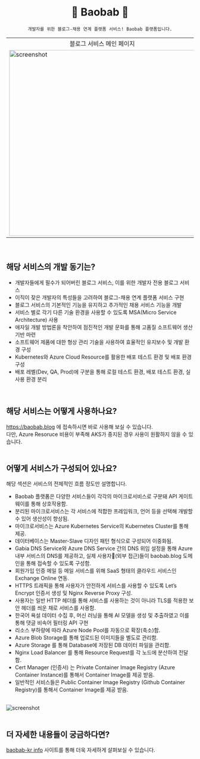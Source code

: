 <h1 align="center">
 🌴 Baobab 🌴
</h1>
</p>
<div align="center">

`개발자를 위한 블로그-채용 연계 플랫폼 서비스! Baobab 플랫폼입니다.`

</div>
<p>

<p align="center">
<table align="center">
  <tbody>
    <tr>
      <td>
        <div align="center">
        블로그 서비스 메인 페이지
        </div>
      </td>
      <td>
        <div align="center">
        채용 서비스 메인 페이지
        </div>
      </td>
    </tr>
    <tr>
      <td>
        <img src="https://user-images.githubusercontent.com/79235021/201961288-1e8150c8-2550-430c-a9c2-173dd320db36.png" alt="screenshot" width="500" />
      </td>
      <td>
        <img src="https://user-images.githubusercontent.com/79235021/201961156-f3dff9a0-b5d2-4093-8689-c9bcdb5bd42d.png" alt="screenshot" width="500" />
      </td>
    </tr>
  </tbody>
</table>
<br/>

## 해당 서비스의 개발 동기는?
- 개발자들에게 필수가 되어버린 블로그 서비스, 이를 위한 개발자 전용 블로그 서비스
- 이직이 잦은 개발자의 특성들을 고려하여 블로그-채용 연계 플랫폼 서비스 구현
- 블로그 서비스의 기본적인 기능을 유지하고 추가적인 채용 서비스 기능을 개발
- 서비스 별로 각기 다른 기술 환경을 사용할 수 있도록 MSA(Micro Service Architecture) 사용
- 애자일 개발 방법론을 착안하여 점진적인 개발 문화를 통해 고품질 소프트웨어 생산 기반 마련
- 소프트웨어 제품에 대한 형상 관리 기술을 사용하여 효율적인 유지보수 및 개발 환경 구성
- Kubernetes와 Azure Cloud Resource를 활용한 배포 테스트 환경 및 배포 환경 구성
- 배포 레벨(Dev, QA, Prod)에 구분을 통해 로컬 테스트 환경, 배포 테스트 환경, 실사용 환경 분리
<br/>

## 해당 서비스는 어떻게 사용하나요?
https://baobab.blog 에 접속하시면 바로 사용해 보실 수 있습니다.  
다만, Azure Resoruce 비용이 부족해 AKS가 중지된 경우 사용이 원활하지 않을 수 있습니다.
<br/>
<br/>

## 어떻게 서비스가 구성되어 있나요? 
해당 섹션은 서비스의 전체적인 흐름 정도만 설명합니다.  
- Baobab 플랫폼은 다양한 서비스들이 각각의 마이크로서비스로 구분돼 API 게이트웨이를 통해 상호작용함.
- 분리된 마이크로서비스는 각 서비스에 적합한 프레임워크, 언어 등을 선택해 개발할 수 있어 생산성이 향상됨. 
- 마이크로서비스는 Azure Kubernetes Service의 Kubernetes Cluster를 통해 제공.
- 데이터베이스는 Master-Slave 디자인 패턴 형식으로 구성되어 이중화됨.
- Gabia DNS Service와 Azure DNS Service 간의 DNS 위임 설정을 통해 Azure 내부 서비스의 DNS를 제공하고, 실제 사용자(외부 접근)들이 baobab.blog 도메인을 통해 접속할 수 있도록 구성함.
- 회원가입 인증 메일 등 메일 서비스를 위해 SaaS 형태의 클라우드 서비스인 Exchange Online 연동.
- HTTPS 트래픽을 통해 사용자가 안전하게 서비스를 사용할 수 있도록 Let’s Encrypt 인증서 생성 및 Nginx Reverse Proxy 구성.
- 사용자는 일반 HTTP 헤더를 통해 서비스를 사용하는 것이 아니라 TLS를 적용한 보안 헤더를 씌운 채로 서비스를 사용함.
- 한국어 욕설 데이터 수집 후, 머신 러닝을 통해 AI 모델을 생성 및 추출하였고 이를 통해 댓글 비속어 필터링 API 구현
- 리소스 부하량에 따라 Azure Node Pool를 자동으로 확장(축소)함.
- Azure Blob Storage를 통해 업로드된 이미지들을 별도로 관리함.
- Azure Storage 를 통해 Database에 저장된 DB 데이터 파일을 관리함.
- Nginx Load Balancer 를 통해 Resource Request를 각 노드에 분산하여 전달함.
- Cert Manager (인증서) 는 Private Container Image Registry (Azure Container Instance)를 통해서 Container Image를 제공 받음.
- 일반적인 서비스들은 Public Container Image Registry (Github Container Registry)를 통해서 Container Image를 제공 받음.
<br/>
<td>
  <img src="https://user-images.githubusercontent.com/79235021/201963351-78b7270a-ae4c-42e5-b104-277744df5d27.png" alt="screenshot" />
</td>
<br/>
<br/>

## 더 자세한 내용들이 궁금하다면?
[baobab-kr info](https://baobab-tree.notion.site/baobab-kr-Information-29be9ac32f0743559b26552c6129785c) 사이트를 통해 더욱 자세하게 살펴보실 수 있습니다.
